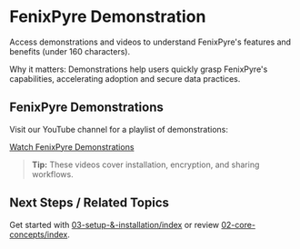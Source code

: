 # FenixPyre Demonstration

Access demonstrations and videos to understand FenixPyre's features and benefits (under 160 characters).


Why it matters: Demonstrations help users quickly grasp FenixPyre's capabilities, accelerating adoption and secure data practices.

## FenixPyre Demonstrations
Visit our YouTube channel for a playlist of demonstrations:

[Watch FenixPyre Demonstrations](https://www.youtube.com/playlist?list=PLLfqzlZhqmlbBbtU_CD63ebWh8E9BhD6Q)

<!-- VIDEO: ./media/01-overview/demo-playlist.mp4 | Alt: FenixPyre demonstration playlist | Duration: 60s -->

> **Tip:** These videos cover installation, encryption, and sharing workflows.

## Next Steps / Related Topics
Get started with [03-setup-&-installation/index](/03-setup-&-installation/index) or review [02-core-concepts/index](/02-core-concepts/index).